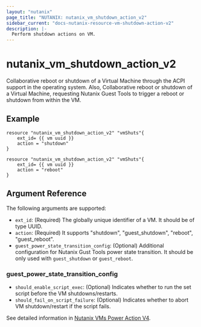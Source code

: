 ```yaml
---
layout: "nutanix"
page_title: "NUTANIX: nutanix_vm_shutdown_action_v2"
sidebar_current: "docs-nutanix-resource-vm-shutdown-action-v2"
description: |-
  Perform shutdown actions on VM. 
---
```


# nutanix_vm_shutdown_action_v2

Collaborative reboot or shutdown of a Virtual Machine through the ACPI support in the operating system. Also, Collaborative reboot or shutdown of a Virtual Machine, requesting Nutanix Guest Tools to trigger a reboot or shutdown from within the VM.

## Example

```hcl
resource "nutanix_vm_shutdown_action_v2" "vmShuts"{
    ext_id= {{ vm uuid }}
    action = "shutdown"
}

resource "nutanix_vm_shutdown_action_v2" "vmShuts"{
    ext_id= {{ vm uuid }}
    action = "reboot"
}
```

## Argument Reference

The following arguments are supported:

* `ext_id`: (Required) The globally unique identifier of a VM. It should be of type UUID.
* `action`: (Required) It supports "shutdown", "guest_shutdown", "reboot", "guest_reboot". 
* `guest_power_state_transition_config`: (Optional) Additional configuration for Nutanix Gust Tools power state transition. It should be only used with `guest_shutdown` or `guest_reboot`.

### guest_power_state_transition_config
* `should_enable_script_exec`: (Optional) Indicates whether to run the set script before the VM shutdowns/restarts.
* `should_fail_on_script_failure`: (Optional) Indicates whether to abort VM shutdown/restart if the script fails.


See detailed information in [Nutanix VMs Power Action V4](https://developers.nutanix.com/api-reference?namespace=vmm&version=v4.0).